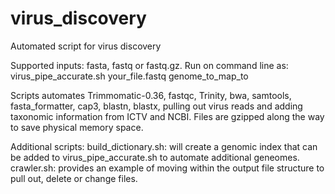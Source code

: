 # virus_discovery
Automated script for virus discovery

Supported inputs: fasta, fastq or fastq.gz. 
Run on command line as: virus_pipe_accurate.sh your_file.fastq genome_to_map_to

Scripts automates Trimmomatic-0.36, fastqc, Trinity, bwa, samtools, fasta_formatter, cap3, blastn, blastx, pulling out virus reads and adding taxonomic information from ICTV and NCBI. Files are gzipped along the way to save physical memory space.

Additional scripts:
build_dictionary.sh: will create a genomic index that can be added to virus_pipe_accurate.sh to automate additional geneomes.
crawler.sh: provides an example of moving within the output file structure to pull out, delete or change files. 
